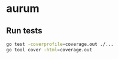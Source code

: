 # aurum

## Run tests
```bash
go test -coverprofile=coverage.out ./... 
go tool cover -html=coverage.out 

```

